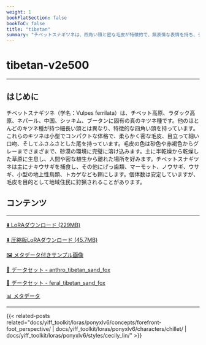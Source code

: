 ```yaml
---
weight: 1
bookFlatSection: false
bookToC: false
title: "tibetan"
summary: "チベットスナギツネは、四角い頭と密な毛皮が特徴的で、無表情な表情を持ち、チベット高原に生息する独特なキツネ種です。"
---
```


<!--markdownlint-disable MD025 MD033 -->

# tibetan-v2e500

---

## はじめに

チベットスナギツネ（学名：Vulpes ferrilata）は、チベット高原、ラダック高原、ネパール、中国、シッキム、ブータンに固有の真のキツネ種です。他のほとんどのキツネ種が持つ細長い頭とは異なり、特徴的な四角い頭を持っています。これらのキツネは小型でコンパクトな体格で、柔らかく密な毛皮、目立って細い口吻、そしてふさふさとした尾を持っています。毛皮の色は砂色や赤褐色からグレーまでさまざまで、砂漠の環境に完璧に溶け込みます。主に半乾燥から乾燥した草原に生息し、人間や密な植生から離れた場所を好みます。チベットスナギツネは主にナキウサギを捕食し、その他にげっ歯類、マーモット、ノウサギ、ウサギ、小型の地上性鳥類、トカゲなども餌にします。個体数は安定していますが、毛皮を目的として地域住民に狩猟されることがあります。

## コンテンツ

---

[⬇️ LoRAダウンロード (229MB)](https://huggingface.co/k4d3/yiff_toolkit/resolve/main/ponyxl_loras/tibetan-v2e500.safetensors?download=true)

[⬇️ 圧縮版LoRAダウンロード (45.7MB)](https://huggingface.co/k4d3/yiff_toolkit/resolve/main/ponyxl_loras_shrunk_2/tibetan-v2e500_frockpt1_th-3.55.safetensors?download=true)

[🖼️ メタデータ付きサンプル画像](https://huggingface.co/k4d3/yiff_toolkit/tree/main/static/{})

[📐 データセット - anthro_tibetan_sand_fox](https://huggingface.co/datasets/k4d3/furry/tree/main/anthro_tibetan_sand_fox)

[📐 データセット - feral_tibetan_sand_fox](https://huggingface.co/datasets/k4d3/furry/tree/main/feral_tibetan_sand_fox)

[📊 メタデータ](https://huggingface.co/k4d3/yiff_toolkit/raw/main/ponyxl_loras/tibetan-v2e500.json)

---

{{< related-posts related="docs/yiff_toolkit/loras/ponyxlv6/concepts/forefront-foot_perspective/ | docs/yiff_toolkit/loras/ponyxlv6/characters/chillet/ | docs/yiff_toolkit/loras/ponyxlv6/styles/cecily_lin/" >}}
